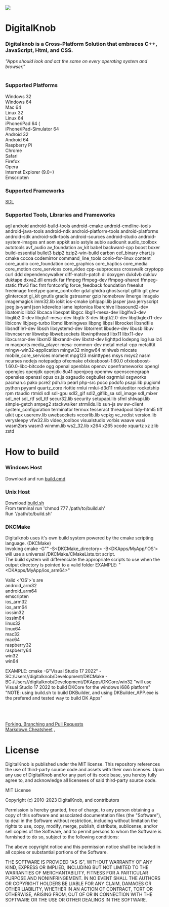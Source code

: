 ![](http://digitalknob.com/Digitalknob/Digitalknob/logo.png)
# DigitalKnob

<!-- [![Gitter](https://badges.gitter.im/DigitalKnob/community.svg)](https://gitter.im/DigitalKnob/community?utm_source=badge&utm_medium=badge&utm_campaign=pr-badge) -->

### Digitalknob is a Cross-Platform Solution that embraces C++, JavaScript, Html, and CSS.
*"Apps should look and act the same on every operating system and browser."* <br><br>

### Supported Platforms
Windows 32 <br>
Windows 64 <br>
Mac 64 <br>
Linux 32 <br>
Linux 64 <br>
iPhone/iPad 64 (<br>
iPhone/iPad-Simulator 64 <br>
Android 32 <br>
Android 64 <br>
Raspberry Pi <br>
Chrome <br>
Safari <br>
Firefox <br>
Opera <br>
Internet Explorer (9.0+) <br>
Emscripten <br>

### Supported Frameworks
[SDL](https://github.com/spurious/SDL-mirror) <br>

### Supported Tools, Libraries and Frameworks
agl
android
android-build-tools
android-cmake
android-cmdline-tools
android-java-tools
android-ndk
android-platform-tools
android-platforms
android-sdk
android-sdk-tools
android-sources
android-studio
android-system-images
ant
aom
appkit
asio
astyle
aubio
audiounit
audio_toolbox
autotools
avf_audio
av_foundation
av_kit
babel
backward-cpp
boost
boxer
build-essential
bullet3
bzip2
bzip2-win-build
carbon
cef_binary
chart.js
cmake
cocoa
codemirror
command_line_tools
conio-for-linux
content
core_audio
core_foundation
core_graphics
core_haptics
core_media
core_motion
core_services
core_video
cpp-subprocess
crosswalk
cryptopp
curl
ddd
dependencywalker
diff-match-patch
dl
doxygen
duk4vb
dukluv
duktape
dxva2.dll
emsdk
far
ffmpeg
ffmpeg-dev
ffmpeg-shared
ffmpeg-static
fftw3
flac
fmt
fontconfig
force_feedback
foundation
freealut
freeimage
freetype
game_controller
gdal
ghidra
ghostscript
giflib
git
glew
glintercept
gl_kit
gnutls
gradle
gstreamer
gzip
homebrew
ilmerge
imageio
imagemagick
imm32.lib
iokit
ios-cmake
iphlpapi.lib
jasper
java
jerryscript
jpeg
js-yaml
json
kdevelop
lame
leptonica
libarchive
libasound2-dev
libatomic
libb2
libcaca
libexpat
libgcc
libgl1-mesa-dev
libglfw3-dev
libglib2.0-dev
libglu1-mesa-dev
libgtk-3-dev
libgtk2.0-dev
libgtkglext1-dev
libiconv
libjpeg-turbo
libmd
libmingwex
libpng
libpsl
librocket
libsndfile
libsndfile1-dev
libssh
libsystemd-dev
libtorrent
libudev-dev
libusb
libuv
libvncserver
libwebp
libwebsockets
libwinpthread
libx11
libx11-dev
libxcursor-dev
libxml2
libxrandr-dev
libxtst-dev
lighttpd
lodepng
log
lua
lz4
m
macports
media_player
mesa-common-dev
metal
metal-cpp
metalKit
mingw-win32-application
mingw32
mingw64
miniweb
mlocate
mobile_core_services
moment
mpg123
msinttypes
msys
msys2
nasm
ncurses
nodejs
notepadpp
ofxcmake
ofxiosboost-1.60.0
ofxiosboost-1.60.0-libc-bitcode
ogg
openal
openblas
opencv
openframeworks
opengl
opengles
openjdk
openjdk-8u41
openjpeg
openmw
openscenegraph
opensles
openssl
opus
os.js
osgaudio
osgbullet
osgrmlui
osgworks
pacman.c
pako
pcre2
pdh.lib
pearl
php-src
poco
podofo
psapi.lib
pugixml
python
pyyaml
quartz_core
rlottie
rmlui
rmlui-d3d11
rmluieditor
rocketship
rpm
rtaudio
rtmidi
sdl
sdl-gpu
sdl2_gif
sdl2_giflib_sa
sdl_image
sdl_mixer
sdl_net
sdl_rtf
sdl_ttf
secur32.lib
security
setupapi.lib
sfml
shlwapi.lib
simple-getch
smpeg2
stackwalker
strmiids.lib
sun-js
sw
sw-client
system_configuration
terminator
termux
tesseract
threadpool
tidy-html5
tiff
uikit
upx
userenv.lib
uwebsockets
vccorlib.lib
vcpkg
vc_redist
version.lib
verysleepy
vfw32.lib
video_toolbox
visualstudio
vorbis
waave
wasi
wasm2brs
wasm3
winmm.lib
ws2_32.lib
x264
x265
xcode
xquartz
xz
zlib
zstd


# How to build
### Windows Host
Download and run [build.cmd](https://github.com/aquawicket/DigitalKnob/releases/download/1.0b/build.cmd) 

### Unix Host
Download [build.sh](https://github.com/aquawicket/DigitalKnob/releases/download/1.0b/build.sh) <br>
From terminal run 'chmod 777 /path/to/build.sh' <br>
Run '/path/to/build.sh'

### DKCMake
Digitalknob uses it's own build system powered by the cmake scripting language. (DKCMake) <br>
Invoking cmake -G"<generator>" -S<DKCMake_directory> -B<DKApps/MyApp/'OS'> will use a universal /DKCMake/CMakeLists.txt script. <br>
The build system will differenciate the appropriate scripts to use when the output directory is pointed to a valid <OS> folder
EXAMPLE: "<DKApps/MyApp/ios_arm64>" <br>

Valid <'OS'>'s are <br>
android_arm32 <br>
android_arm64 <br>
emscripten <br>
ios_arm32 <br>
ios_arm64 <br>
iossim32 <br>
iossim64 <br>
linux32 <br>
linux64 <br>
mac32 <br>
mac64 <br>
raspberry32 <br>
raspberry64 <br>
win32 <br>
win64 <br>

EXAMPLE: cmake -G"Visual Studio 17 2022" -SC:/Users/<username>/digitalknob/Development/DKCMake -BC:/Users/<username>/digitalknob/Development/DKApps/DKCore/win32
	"will use Visual Studio 17 2022 to build DKCore for the windows i686 platform"
"NOTE: using build.sh to build DKBuilder, and using DKBuilder_APP.exe is the prefered and tested way to build DK Apps" 




<br><br><br>
[Forking, Branching and Pull Requests](https://github.com/Kunena/Kunena-Forum/wiki/Create-a-new-branch-with-git-and-manage-branches)<br>
[Markdown Cheatsheet](https://github.com/adam-p/markdown-here/wiki/Markdown-Cheatsheet)
[.](http://aquawicket.github.io/DigitalKnob/DKPlugins/index.html)


# License
DigitalKnob is published under the MIT license. 
This repository references the use of third-party source code and assets with their own licenses. Upon any use of DigitalKnob and/or any part of its code base, you hereby fully agree to, and acknowledge all licensees of said third-party source code.

MIT License

Copyright (c) 2010-2023 DigitalKnob, and contributors

Permission is hereby granted, free of charge, to any person obtaining a copy
of this software and associated documentation files (the "Software"), to deal
in the Software without restriction, including without limitation the rights
to use, copy, modify, merge, publish, distribute, sublicense, and/or sell
copies of the Software, and to permit persons to whom the Software is
furnished to do so, subject to the following conditions:

The above copyright notice and this permission notice shall be included in all
copies or substantial portions of the Software.

THE SOFTWARE IS PROVIDED "AS IS", WITHOUT WARRANTY OF ANY KIND, EXPRESS OR
IMPLIED, INCLUDING BUT NOT LIMITED TO THE WARRANTIES OF MERCHANTABILITY,
FITNESS FOR A PARTICULAR PURPOSE AND NONINFRINGEMENT. IN NO EVENT SHALL THE
AUTHORS OR COPYRIGHT HOLDERS BE LIABLE FOR ANY CLAIM, DAMAGES OR OTHER
LIABILITY, WHETHER IN AN ACTION OF CONTRACT, TORT OR OTHERWISE, ARISING FROM,
OUT OF OR IN CONNECTION WITH THE SOFTWARE OR THE USE OR OTHER DEALINGS IN THE
SOFTWARE.
